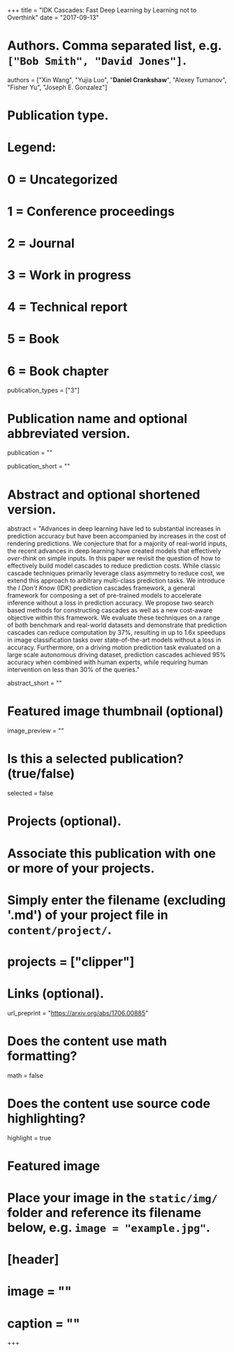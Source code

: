 +++
title = "IDK Cascades: Fast Deep Learning by Learning not to Overthink"
date = "2017-09-13"

# Authors. Comma separated list, e.g. `["Bob Smith", "David Jones"]`.
authors = ["Xin Wang", "Yujia Luo", "**Daniel Crankshaw**", "Alexey Tumanov", "Fisher Yu", "Joseph E. Gonzalez"]

# Publication type.
# Legend:
# 0 = Uncategorized
# 1 = Conference proceedings
# 2 = Journal
# 3 = Work in progress
# 4 = Technical report
# 5 = Book
# 6 = Book chapter
publication_types = ["3"]

# Publication name and optional abbreviated version.
publication = ""

publication_short = ""


# Abstract and optional shortened version.
abstract = "Advances in deep learning have led to substantial increases in prediction accuracy but have been accompanied by increases in the cost of rendering predictions. We conjecture that for a majority of real-world inputs, the recent advances in deep learning have created models that effectively *over-think* on simple inputs. In this paper we revisit the question of how to effectively build model cascades to reduce prediction costs. While classic cascade techniques primarily leverage class asymmetry to reduce cost, we extend this approach to arbitrary multi-class prediction tasks. We introduce the *I Don't Know* (IDK) prediction cascades framework, a general framework for composing a set of pre-trained models to accelerate inference without a loss in prediction accuracy. We propose two search based methods for constructing cascades as well as a new cost-aware objective within this framework. We evaluate these techniques on a range of both benchmark and real-world datasets and demonstrate that prediction cascades can reduce computation by 37%, resulting in up to 1.6x speedups in image classification tasks over state-of-the-art models without a loss in accuracy. Furthermore, on a driving motion prediction task evaluated on a large scale autonomous driving dataset, prediction cascades achieved 95% accuracy when combined with human experts, while requiring human intervention on less than 30% of the queries."

abstract_short = ""

# Featured image thumbnail (optional)
image_preview = ""

# Is this a selected publication? (true/false)
selected = false

# Projects (optional).
#   Associate this publication with one or more of your projects.
#   Simply enter the filename (excluding '.md') of your project file in `content/project/`.
# projects = ["clipper"]

# Links (optional).
url_preprint = "https://arxiv.org/abs/1706.00885"

# Does the content use math formatting?
math = false

# Does the content use source code highlighting?
highlight = true

# Featured image
# Place your image in the `static/img/` folder and reference its filename below, e.g. `image = "example.jpg"`.
# [header]
# image = ""
# caption = ""

+++

